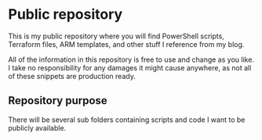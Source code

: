 # Public repository

This is my public repository where you will find PowerShell scripts, Terraform files, ARM templates, and other stuff I reference from my blog.

All of the information in this repository is free to use and change as you like. I take no responsibility for any damages it might cause anywhere, as not all of these snippets are production ready.

## Repository purpose

There will be several sub folders containing scripts and code I want to be publicly available.